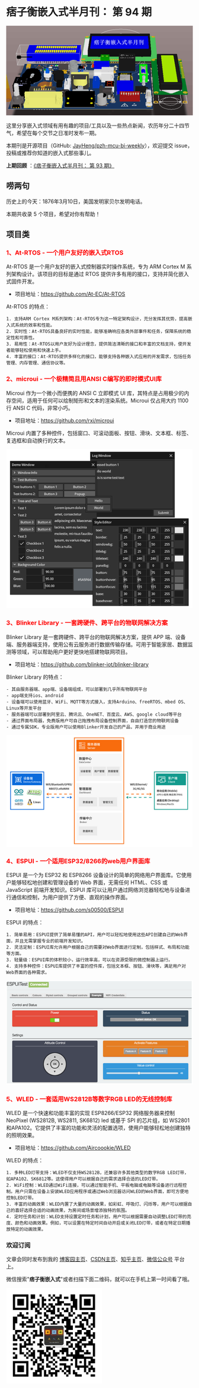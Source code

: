 # 痞子衡嵌入式半月刊： 第 94 期

![](https://raw.githubusercontent.com/JayHeng/pzh-mcu-bi-weekly/master/pics/pzh_mcu_bi_weekly.PNG)

这里分享嵌入式领域有用有趣的项目/工具以及一些热点新闻，农历年分二十四节气，希望在每个交节之日准时发布一期。

本期刊是开源项目（GitHub: [JayHeng/pzh-mcu-bi-weekly](https://github.com/JayHeng/pzh-mcu-bi-weekly)），欢迎提交 issue，投稿或推荐你知道的嵌入式那些事儿。

**上期回顾** ：[《痞子衡嵌入式半月刊： 第 93 期》](https://www.cnblogs.com/henjay724/p/18050235)

## 唠两句

历史上的今天：1876年3月10日，美国发明家贝尔发明电话。

本期共收录 5 个项目，希望对你有帮助！

## 项目类

### <font color="red">1、At-RTOS - 一个用户友好的嵌入式RTOS</font>

At-RTOS 是一个用户友好的嵌入式控制器实时操作系统，专为 ARM Cortex M 系列架构设计。该项目的目标是通过 RTOS 提供许多有用的接口，支持并简化嵌入式固件开发。

 * 项目地址：https://github.com/At-EC/At-RTOS

At-RTOS 的特点：

```text
1. 支持ARM Cortex M系列架构：At-RTOS专为这一特定架构设计，充分发挥其优势，提高嵌入式系统的效率和性能。
2. 实时性：At-RTOS具备良好的实时性能，能够准确响应各类外部事件和任务，保障系统的稳定性和可靠性。
3. 易用性：At-RTOS以用户友好为设计理念，提供简洁清晰的接口和丰富的文档支持，使开发者能够轻松使用和快速上手。
4. 丰富的接口：At-RTOS提供多样化的接口，能够支持各种嵌入式应用的开发需求，包括任务管理、内存管理、通信协议等。
```

### <font color="red">2、microui - 一个极精简且用ANSI C编写的即时模式UI库</font>

Microui 作为一个微小而便携的 ANSI C 立即模式 UI 库，其特点是占用极少的内存空间，适用于任何可以绘制矩形和文本的渲染系统。Microui 仅占用大约 1100 行 ANSI C 代码，非常小巧。

 * 项目地址：https://github.com/rxi/microui

Microui 内置了多种控件，包括窗口、可滚动面板、按钮、滑块、文本框、标签、复选框和自动换行的文本。

 ![](https://raw.githubusercontent.com/JayHeng/pzh-mcu-bi-weekly/master/pics/issue-094/microui.PNG)

### <font color="red">3、Blinker Library - 一套跨硬件、跨平台的物联网解决方案</font>

Blinker Library 是一套跨硬件、跨平台的物联网解决方案，提供 APP 端、设备端、服务器端支持，使用公有云服务进行数据传输存储。可用于智能家居、数据监测等领域，可以帮助用户更好更快地搭建物联网项目。

 * 项目地址：https://github.com/blinker-iot/blinker-library

Blinker Library 的特点：

```text
- 其由服务器端、app端、设备端组成，可以部署到几乎所有物联网平台
- app端支持ios、android
- 设备端可以使用蓝牙、WiFi、MQTT等方式接入，支持Arduino、freeRTOS、mbed OS、Linux等开发平台
- 服务器端可以部署到阿里云、腾讯云、OneNET、百度云、AWS、google cloud等平台
- 通过界面布局器，免费版用户可自己拖拽布局设备控制界面，自由打造您的物联网设备
- 通过专属SDK，专业版用户可以使用Blinker开发自己的产品，并用于商业用途
```

 ![](https://raw.githubusercontent.com/JayHeng/pzh-mcu-bi-weekly/master/pics/issue-094/BlinkerLibrary.PNG)

### <font color="red">4、ESPUI - 一个适用ESP32/8266的web用户界面库</font>

ESPUI 是一个为 ESP32 和 ESP8266 设备设计的简单的网络用户界面库。它使用户能够轻松地创建和管理设备的 Web 界面，无需任何 HTML、CSS 或 JavaScript 前端开发知识。ESPUI 库可以让用户通过网络浏览器轻松地与设备进行通信和控制，为用户提供了方便、直观的操作界面。

 * 项目地址：https://github.com/s00500/ESPUI

ESPUI 的特点：

```text
1. 简单易用：ESPUI提供了简单易懂的API，用户可以轻松地使用这些API创建自己的Web界面，并且无需掌握专业的前端开发知识。
2. 灵活定制：ESPUI库允许用户根据自己的需要对Web界面进行定制，包括样式、布局和功能等方面。
3. 轻量级：ESPUI库的体积较小，运行效率高，可以在资源受限的微控制器上运行。
4. 支持多种控件：ESPUI库提供了丰富的控件库，包括文本框、按钮、滑块等，满足用户对Web界面的各种需求。
```

 ![](https://raw.githubusercontent.com/JayHeng/pzh-mcu-bi-weekly/master/pics/issue-094/ESPUI.PNG)

### <font color="red">5、WLED - 一套适用WS2812B等数字RGB LED的无线控制库</font>

WLED 是一个快速和功能丰富的实现 ESP8266/ESP32 网络服务器来控制 NeoPixel (WS2812B, WS2811, SK6812) led 或基于 SPI 的芯片组，如 WS2801和APA102。它提供了丰富的功能和灵活的配置选项，使用户能够轻松地创建独特的照明效果。

 * 项目地址：https://github.com/Aircoookie/WLED

WLED 的特点：

```text
1. 多种LED灯带支持：WLED不仅支持WS2812B，还兼容许多其他类型的数字RGB LED灯带，如APA102、SK6812等。这使得用户可以根据自己的需求选择合适的LED灯带。
2. WiFi控制：WLED通过WiFi连接，可以通过智能手机、平板电脑或电脑等设备进行远程控制。用户只需在设备上安装WLED应用程序或通过Web浏览器访问WLED的Web界面，即可方便地控制LED灯带。
3. 丰富的动画效果：WLED内置了大量的动画效果，如彩虹、呼吸灯、闪烁等，用户可以根据自己的喜好选择合适的动画效果，为房间或场景增添独特的氛围。
4. 定时任务和计划：WLED支持设置定时任务和计划，用户可以根据需要自动调整LED灯带的亮度、颜色和动画效果。例如，可以设置在特定时间自动开启或关闭LED灯带，或者在特定日期播放特定的动画效果。
```
### 欢迎订阅

文章会同时发布到我的 [博客园主页](https://www.cnblogs.com/henjay724/)、[CSDN主页](https://blog.csdn.net/henjay724)、[知乎主页](https://www.zhihu.com/people/henjay724)、[微信公众号](http://weixin.sogou.com/weixin?type=1&query=痞子衡嵌入式) 平台上。

微信搜索"__痞子衡嵌入式__"或者扫描下面二维码，就可以在手机上第一时间看了哦。

![](https://raw.githubusercontent.com/JayHeng/pzhmcu-picture/master/wechat/pzhMcu_qrcode_258x258.jpg)

